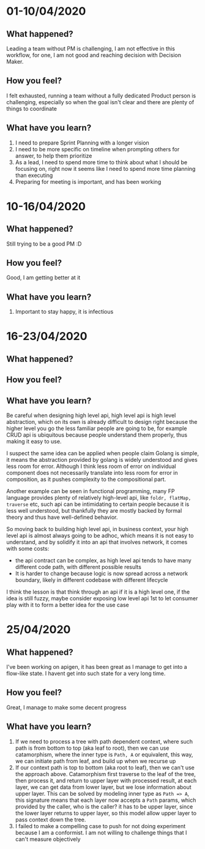 # 01-10/04/2020
## What happened?
Leading a team without PM is challenging, I am not effective in this workflow, for one, I am not good and reaching decision with Decision Maker.

## How you feel?
I felt exhausted, running a team without a fully dedicated Product person is challenging, especially so when the goal isn't clear and there are plenty of things to coordinate 

## What have you learn?
1. I need to prepare Sprint Planning with a longer vision
2. I need to be more specific on timeline when prompting others for answer, to help them prioritize
3. As a lead, I need to spend more time to think about what I should be focusing on, right now it seems like I need to spend more time planning than executing 
4. Preparing for meeting is important, and has been working

# 10-16/04/2020
## What happened?
Still trying to be a good PM :D

## How you feel?
Good, I am getting better at it

## What have you learn?
1. Important to stay happy, it is infectious


# 16-23/04/2020
## What happened?

## How you feel?

## What have you learn?

Be careful when designing high level api, high level api is high level abstraction, which on its own is already difficult to design right because the higher level you go the less familiar people are going to be, for example CRUD api is ubiquitous because people understand them properly, thus making it easy to use.

I suspect the same idea can be applied when people claim Golang is simple, it means the abstraction provided by golang is widely understood and gives less room for error. Although I think less room of error on individual component does not necessarily translate into less room for error in composition, as it pushes complexity to the compositional part.  

Another example can be seen in functional programming, many FP language provides plenty of relatively high-level api, like `foldr, flatMap, traverse` etc, such api can be intimidating to certain people because it is less well understood, but thankfully they are mostly backed by formal theory and thus have well-defined behavior.

So moving back to building high level api, in business context, your high level api is almost always going to be adhoc, which means it is not easy to understand, and by solidify it into an api that involves network, it comes with some costs:

* the api contract can be complex, as high level api tends to have many different code path, with different possible results
* It is harder to change because logic is now spread across a network boundary, likely in different codebase with different lifecycle

I think the lesson is that think through an api if it is a high level one, if the idea is still fuzzy, maybe consider exposing low level api 1st to let consumer play with it to form a better idea for the use case 

# 25/04/2020
## What happened?
I've been working on apigen, it has been great as I manage to get into a flow-like state. I havent get into such state for a very long time. 

## How you feel?
Great, I manage to make some decent progress 

## What have you learn?
1. If we need to process a tree with path dependent context, where such path is from bottom to top (aka leaf to root), then we can use catamorphism, where the inner type is `Path, A` or equivalent, this way, we can initiate path from leaf, and build up when we recurse up
2. If our context path is top to bottom (aka root to leaf), then we can't use the approach above. Catamorphism first traverse to the leaf of the tree, then process it, and return to upper layer with processed result, at each layer, we can get data from lower layer, but we lose information about upper layer. This can be solved by modeling inner type as `Path => A`, this signature means that each layer now accepts a `Path` params, which provided by the caller, who is the caller? it has to be upper layer, since the lower layer returns to upper layer, so this model allow upper layer to pass context down the tree.
3. I failed to make a compelling case to push for not doing experiment because I am a conformist. I am not willing to challenge things that I can't measure objectively
